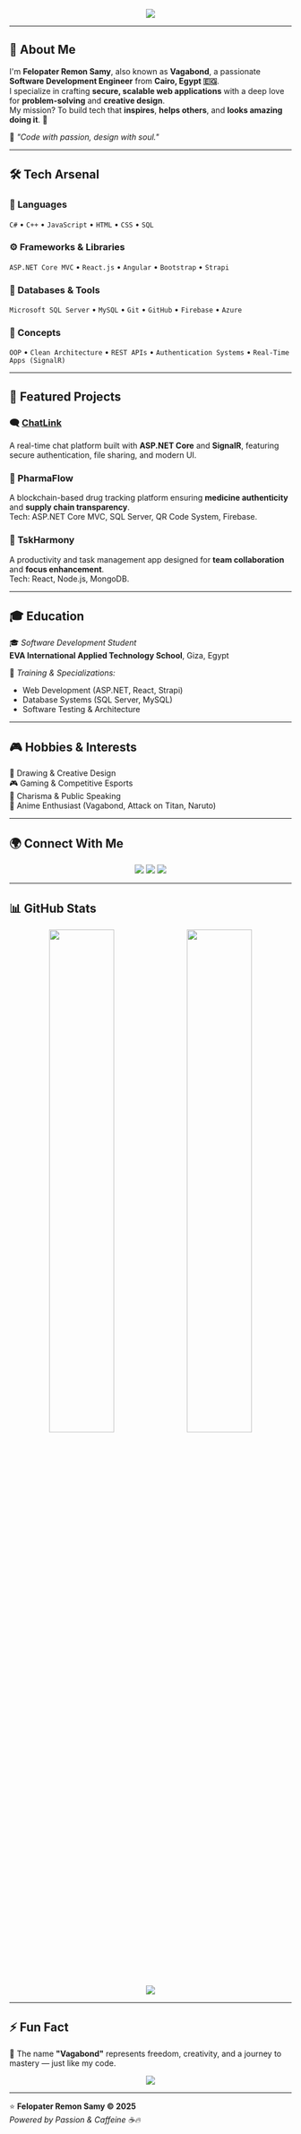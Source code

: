 <!-- Typing SVG Animation -->
<p align="center">
  <img src="https://readme-typing-svg.herokuapp.com?font=Fira+Code&pause=1000&color=00C4FF&center=true&vCenter=true&width=600&lines=Hey+there!+I'm+Felopater+Remon+Samy+👋;Software+Development+Engineer+%7C+Vagabond+💻;Passionate+about+Web+%26+System+Architecture;Turning+Ideas+Into+Powerful+Code!+🔥">
</p>

---

## 🧠 About Me  

I'm **Felopater Remon Samy**, also known as **Vagabond**, a passionate **Software Development Engineer** from **Cairo, Egypt 🇪🇬**.  
I specialize in crafting **secure, scalable web applications** with a deep love for **problem-solving** and **creative design**.  
My mission? To build tech that **inspires**, **helps others**, and **looks amazing doing it**. 🚀  

💬 *"Code with passion, design with soul."*  

---

## 🛠️ Tech Arsenal  

### 🧩 Languages  
`C#` • `C++` • `JavaScript` • `HTML` • `CSS` • `SQL`  

### ⚙️ Frameworks & Libraries  
`ASP.NET Core MVC` • `React.js` • `Angular` • `Bootstrap` • `Strapi`  

### 💾 Databases & Tools  
`Microsoft SQL Server` • `MySQL` • `Git` • `GitHub` • `Firebase` • `Azure`  

### 🧰 Concepts  
`OOP` • `Clean Architecture` • `REST APIs` • `Authentication Systems` • `Real-Time Apps (SignalR)`  

---

## 🚀 Featured Projects  

### 🗨️ [ChatLink](https://github.com/7m3lsh7/m3lsh)  
A real-time chat platform built with **ASP.NET Core** and **SignalR**, featuring secure authentication, file sharing, and modern UI.

### 💊 PharmaFlow  
A blockchain-based drug tracking platform ensuring **medicine authenticity** and **supply chain transparency**.  
Tech: ASP.NET Core MVC, SQL Server, QR Code System, Firebase.

### 🧠 TskHarmony  
A productivity and task management app designed for **team collaboration** and **focus enhancement**.  
Tech: React, Node.js, MongoDB.

---

## 🎓 Education  
🎓 *Software Development Student*  
**EVA International Applied Technology School**, Giza, Egypt  

🧩 *Training & Specializations:*  
- Web Development (ASP.NET, React, Strapi)  
- Database Systems (SQL Server, MySQL)  
- Software Testing & Architecture  

---

## 🎮 Hobbies & Interests  
🎨 Drawing & Creative Design  
🎮 Gaming & Competitive Esports  
💬 Charisma & Public Speaking  
🧩 Anime Enthusiast (Vagabond, Attack on Titan, Naruto)  

---

## 🌍 Connect With Me  

<p align="center">
  <a href="mailto:felopater.remon2020@gmail.com"><img src="https://img.shields.io/badge/Email-0078D4?style=for-the-badge&logo=gmail&logoColor=white"/></a>
  <a href="https://www.linkedin.com/in/felopater-remon-3a8631354/"><img src="https://img.shields.io/badge/LinkedIn-0A66C2?style=for-the-badge&logo=linkedin&logoColor=white"/></a>
  <a href="https://7m3lsh7.github.io/Portfolio-/index.html"><img src="https://img.shields.io/badge/Portfolio-00C4FF?style=for-the-badge&logo=vercel&logoColor=white"/></a>
</p>

---

## 📊 GitHub Stats  

<p align="center">
  <img width="48%" src="https://github-readme-stats.vercel.app/api?username=7m3lsh7&show_icons=true&theme=tokyonight"/>
  <img width="48%" src="https://github-readme-streak-stats.herokuapp.com/?user=7m3lsh7&theme=tokyonight"/>
</p>

<p align="center">
  <img src="https://github-readme-stats.vercel.app/api/top-langs/?username=7m3lsh7&layout=compact&theme=tokyonight"/>
</p>

---

## ⚡ Fun Fact  
🧩 The name **"Vagabond"** represents freedom, creativity, and a journey to mastery — just like my code.  

<p align="center">
  <img src="https://github-profile-trophy.vercel.app/?username=7m3lsh7&theme=tokyonight&no-bg=true&no-frame=true&column=6" />
</p>

---

⭐ **Felopater Remon Samy © 2025**  
*Powered by Passion & Caffeine ☕🔥*
